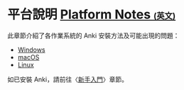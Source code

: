 # 平台說明 [Platform Notes <span style="font-size:18px;">(英文)</span>](https://docs.ankiweb.net/platform/intro.html)

此章節介紹了各作業系統的 Anki 安裝方法及可能出現的問題：

- [Windows](./windows/intro.md)
- [macOS](./mac/intro.md)
- [Linux](./linux/intro.md)

如已安裝 Anki，請前往〈[新手入門](../getting-started.md)〉章節。
